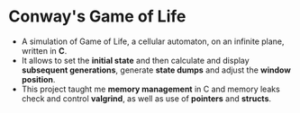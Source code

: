 # Conway's Game of Life
- A simulation of Game of Life, a cellular automaton, on an infinite plane, written in **C**.
- It allows to set the **initial state** and then calculate and display **subsequent generations**, generate **state dumps** and adjust the **window position**.
- This project taught me **memory management** in C and memory leaks check and control **valgrind**, as well as use of **pointers** and **structs**.
